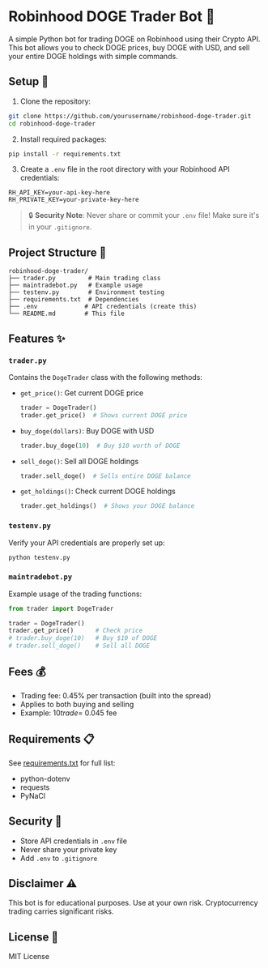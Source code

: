 # Robinhood DOGE Trader Bot 🚀

A simple Python bot for trading DOGE on Robinhood using their Crypto API. This bot allows you to check DOGE prices, buy DOGE with USD, and sell your entire DOGE holdings with simple commands.

## Setup 🔧

1. Clone the repository:
```bash
git clone https://github.com/yourusername/robinhood-doge-trader.git
cd robinhood-doge-trader
```

2. Install required packages:
```bash
pip install -r requirements.txt
```

3. Create a `.env` file in the root directory with your Robinhood API credentials:
```env
RH_API_KEY=your-api-key-here
RH_PRIVATE_KEY=your-private-key-here
```

> 🔒 **Security Note**: Never share or commit your `.env` file! Make sure it's in your `.gitignore`.

## Project Structure 📁

```
robinhood-doge-trader/
├── trader.py         # Main trading class
├── maintradebot.py   # Example usage
├── testenv.py        # Environment testing
├── requirements.txt  # Dependencies
├── .env             # API credentials (create this)
└── README.md        # This file
```

## Features ✨

### `trader.py`
Contains the `DogeTrader` class with the following methods:

- `get_price()`: Get current DOGE price
  ```python
  trader = DogeTrader()
  trader.get_price()  # Shows current DOGE price
  ```

- `buy_doge(dollars)`: Buy DOGE with USD
  ```python
  trader.buy_doge(10)  # Buy $10 worth of DOGE
  ```

- `sell_doge()`: Sell all DOGE holdings
  ```python
  trader.sell_doge()  # Sells entire DOGE balance
  ```

- `get_holdings()`: Check current DOGE holdings
  ```python
  trader.get_holdings()  # Shows your DOGE balance
  ```

### `testenv.py`
Verify your API credentials are properly set up:
```python
python testenv.py
```

### `maintradebot.py`
Example usage of the trading functions:
```python
from trader import DogeTrader

trader = DogeTrader()
trader.get_price()      # Check price
# trader.buy_doge(10)   # Buy $10 of DOGE
# trader.sell_doge()    # Sell all DOGE
```

## Fees 💰
- Trading fee: 0.45% per transaction (built into the spread)
- Applies to both buying and selling
- Example: $10 trade = ~$0.045 fee

## Requirements 📋
See [requirements.txt](requirements.txt) for full list:
- python-dotenv
- requests
- PyNaCl

## Security 🔐
- Store API credentials in `.env` file
- Never share your private key
- Add `.env` to `.gitignore`

## Disclaimer ⚠️
This bot is for educational purposes. Use at your own risk. Cryptocurrency trading carries significant risks.

## License 📄
MIT License